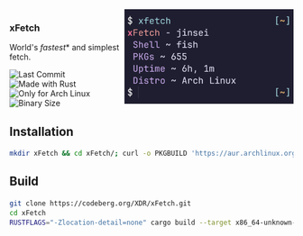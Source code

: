 <img src="assets/xFetch.jpg" align="right" width="300">

### xFetch

World's _fastest_* and simplest fetch.

![Last Commit](https://img.shields.io/gitea/last-commit/XDR/xFetch?display_timestamp=committer&gitea_url=https%3A%2F%2Fcodeberg.org&style=for-the-badge)
![Made with Rust](https://img.shields.io/badge/made%20with%20rust-%23000000.svg?style=for-the-badge&logo=rust&logoColor=white)
![Only for Arch Linux](https://img.shields.io/badge/Only%20For%20Arch%20Linux-1793D1?logo=arch-linux&logoColor=fff&style=for-the-badge)
![Binary Size](https://img.shields.io/badge/Binary_Size-Miniscule_(100%20kb)-7ED321?logo=hack-the-box&logoColor=fff&style=for-the-badge)

## Installation
```sh
mkdir xFetch && cd xFetch/; curl -o PKGBUILD 'https://aur.archlinux.org/cgit/aur.git/plain/PKGBUILD?h=xfetch-bin'; makepkg --si
```


## Build

```sh
git clone https://codeberg.org/XDR/xFetch.git
cd xFetch
RUSTFLAGS="-Zlocation-detail=none" cargo build --target x86_64-unknown-linux-gnu --profile release -Z build-std=std,panic_abort -Z build-std-features=panic_immediate_abort
```
